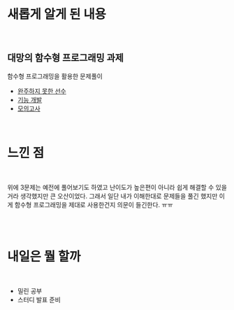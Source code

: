 # 새롭게 알게 된 내용

<br>

## 대망의 함수형 프로그래밍 과제

함수형 프로그래밍을 활용한 문제풀이

- [완주하지 못한 선수](https://programmers.co.kr/learn/courses/30/lessons/42576)
- [기능 개발](https://programmers.co.kr/learn/courses/30/lessons/42586)
- [모의고사](https://programmers.co.kr/learn/courses/30/lessons/42840)

<br>

# 느낀 점

<br>

위에 3문제는 예전에 풀어보기도 하였고 난이도가 높은편이 아니라 쉽게 해결할 수 있을거라 생각했지만 큰 오산이었다. 그래서 일단 내가 이해한대로 문제들을 풀긴 했지만 이게 함수형 프로그래밍을 제대로 사용한건지 의문이 들긴한다. ㅠㅠ

<br>

<br>

# 내일은 뭘 할까

<br>

- 밀린 공부
- 스터디 발표 준비
